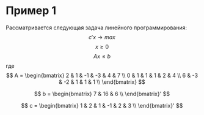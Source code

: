 # Пример 1
Рассматривается следующая задача линейного программирования:
$$ c'x \rightarrow max $$
$$ x \geq 0 $$
$$ Ax \leq b $$
где  
$$ A = \begin{bmatrix} 2 & 1 & -1 & -3 & 4 & 7 \\   0 & 1 & 1 & 1 & 2 & 4 \\   6 & -3 & -2 & 1 & 1 & 1 \\ \end{bmatrix} $$


$$ b = \begin{bmatrix}
        7 & 16 & 6 \\
       \end{bmatrix}' $$
  
$$ c = \begin{bmatrix}
        1 & 2 & 1 & -1 & 2 & 3 \\
       \end{bmatrix}' $$
